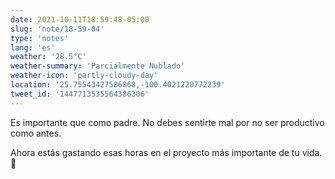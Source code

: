 ```yaml
---
date: 2021-10-11T18:59:48-05:00
slug: 'note/18-59-04'
type: 'notes'
lang: 'es'
weather: '28.5°C'
weather-summary: 'Parcialmente Nublado'
weather-icon: 'partly-cloudy-day'
location: '25.75543427586868,-100.4021220772239'
tweet_id: '1447713535564386306'
---
```

Es importante que como padre. No debes sentirte mal por no ser productivo como antes.

Ahora estás gastando esas horas en el proyecto más importante de tu vida. 🙂